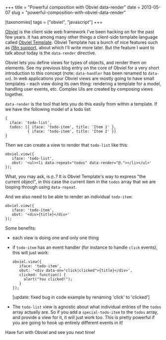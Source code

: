 +++
title = "Powerful composition with Obviel data-render"
date = 2013-05-07
slug = "powerful-composition-with-obviel-data-render"

[taxonomies]
tags = ["obviel", "javascript"]
+++

[Obviel](http://obviel.org) is the client side web framework I've been
hacking on for the past few years. It has among many other things a
client-side template language called [Obviel
Template](http://www.obviel.org/en/1.0b6/template.html). Obviel Template
has a bunch of nice features such as [i18n
support](http://www.obviel.org/en/1.0b6/template_i18n.html), about which
I'll write more later. But the feature I want to talk about today is the
`data-render` directive.

Obviel lets you define views for types of objects, and render them on
elements. See my previous blog entry on the <span class="title-ref">core
of Obviel</span> for a very short introduction to this concept (note:
`data-handler` has been renamed to `data-on`). In web applications your
Obviel views are mostly going to have small templates - each view doing
its own thing: rendering a template for a model, handling user events,
etc. Complex UIs are created by composing views together.

`data-render` is the tool that lets you do this easily from within a
template. If we have the following model of a todo list:

    {
      iface: 'todo-list',
      todos: [{ iface: 'todo-item', title: 'Item 1' },
              { iface: 'todo-item', title: 'Item 2' }]
    }

Then we can create a view to render that `todo-list` like this:

    obviel.view({
       iface: 'todo-list',
       obvt: '<ul><li data-repeat="todos" data-render="@."></li></ul>'
    });

What, you may ask, is `@.`? It is Obviel Template's way to express "the
current object", in this case the current item in the `todos` array that
we are looping through using `data-repeat`.

And we also need to be able to render an individual `todo-item`:

    obviel.view({
       iface: 'todo-item',
       obvt: '<div>{title}</div>'
    });

Some benefits:

- each view is doing one and only one thing

- if `todo-item` has an event handler (for instance to handle `click`
  events), this will just work:

      obviel.view({
         iface: 'todo-item',
         obvt: '<div data-on="click|clicked">{title}</div>',
         clicked: function() {
           alert("You clicked!");
         }
      });

  \[update: fixed bug in code example by renaming 'click' to 'clicked'\]

- The `todo-list` view is agnostic about what individual entries of the
  `todos` array actually are. So if you add a `special-todo-item` to the
  `todos` array, and provide a view for it, it will just work too. This
  is pretty powerful if you are going to hook up entirely different
  events in it!

Have fun with Obviel and see you next time!
